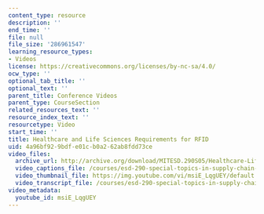 ```yaml
---
content_type: resource
description: ''
end_time: ''
file: null
file_size: '286961547'
learning_resource_types:
- Videos
license: https://creativecommons.org/licenses/by-nc-sa/4.0/
ocw_type: ''
optional_tab_title: ''
optional_text: ''
parent_title: Conference Videos
parent_type: CourseSection
related_resources_text: ''
resource_index_text: ''
resourcetype: Video
start_time: ''
title: Healthcare and Life Sciences Requirements for RFID
uid: 4a96bf92-9bdf-e01c-b0a2-62ab8fdd73ce
video_files:
  archive_url: http://archive.org/download/MITESD.290S05/Healthcare-Life-Sciences-Requirements-forRFID-220k.mp4
  video_captions_file: /courses/esd-290-special-topics-in-supply-chain-management-spring-2005/8c329327efaf5bdca90a2d2f2148a253_msiE_LqgUEY.vtt
  video_thumbnail_file: https://img.youtube.com/vi/msiE_LqgUEY/default.jpg
  video_transcript_file: /courses/esd-290-special-topics-in-supply-chain-management-spring-2005/d3a0de8feef39be4f3e339d57064baa6_msiE_LqgUEY.pdf
video_metadata:
  youtube_id: msiE_LqgUEY
---
```

